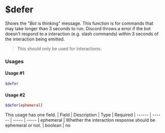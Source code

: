 # $defer
Shows the "_Bot_ is thinking" message. This function is for commands that may take longer than 3 seconds to run. Discord throws a error if the bot doesn't respond to a interaction (e.g. slash commands) within 3 seconds of the interaction being emitted.
> This should only be used for interactions.

### Usages
#### Usage #1
```php
$defer
```
#### Usage #2
```php
$defer[ephemeral]
```
This usage has one field.
| Field  | Description | Type | Required 
| ------ | ------ | ----- | -----
| ephemeral | Whether the interaction response should be ephemeral or not. | boolean | no
